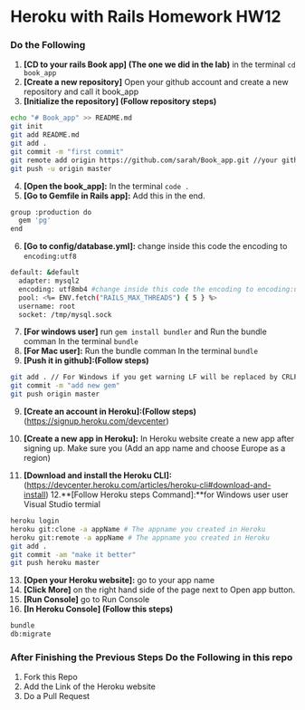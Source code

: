 # Heroku with Rails Homework HW12

### Do the Following
1. **[CD to your rails Book app] (The one we did in the lab)** in the terminal `cd book_app`
2. **[Create a new repository]** Open your github account and create a new repository and call it book_app
3. **[Initialize the repository] (Follow repository steps)**

```Bash
echo "# Book_app" >> README.md
git init
git add README.md
git add .
git commit -m "first commit"
git remote add origin https://github.com/sarah/Book_app.git //your github repo link
git push -u origin master
```

4. **[Open the book_app]:** In the terminal `code .`
5. **[Go to Gemfile in Rails app]:** Add this in the end.  

```Bash
group :production do
  gem 'pg'
end
```

6. **[Go to config/database.yml]:** change inside this code the encoding to `encoding:utf8`
```bash
default: &default
  adapter: mysql2
  encoding: utf8mb4 #change inside this code the encoding to encoding:utf8
  pool: <%= ENV.fetch("RAILS_MAX_THREADS") { 5 } %>
  username: root
  socket: /tmp/mysql.sock
```
7. **[For windows user]** run `gem install bundler` and Run the bundle comman In the terminal `bundle`
7. **[For Mac user]:** Run the bundle comman In the terminal `bundle`
8. **[Push it in github]:(Follow steps)** 

```Bash
git add . // For Windows if you get warning LF will be replaced by CRLF in Gemfile rerun the command again
git commit -m "add new gem"
git push origin master 
```

9. **[Create an account in Heroku]:(Follow steps)**(https://signup.heroku.com/devcenter)
10. **[Create a new app in Heroku]:** In Heroku website create a new app after signing up. Make sure you (Add an app name and choose Europe as a region)

11. **[Download and install the Heroku CLI]:**(https://devcenter.heroku.com/articles/heroku-cli#download-and-install)
12.**[Follow Heroku steps Command]:**for Windows user user Visual Studio termial 

```bash
heroku login
heroku git:clone -a appName # The appname you created in Heroku
heroku git:remote -a appName # The appname you created in Heroku
git add .
git commit -am "make it better"
git push heroku master
```

13. **[Open your Heroku website]:** go to your app name
14. **[Click More]** on the right hand side of the page next to Open app button.
15. **[Run Console]** go to Run Console
17. **[In Heroku Console] (Follow this steps)** 

```bash
bundle
db:migrate
```

### After Finishing the Previous Steps Do the Following in this repo
1. Fork this Repo 
2. Add the Link of the Heroku website
4. Do a Pull Request


